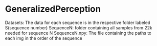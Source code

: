 # GeneralizedPerception
Datasets: The data for each sequence is in the respective folder labeled S(sequence number)
SequenceN: folder containing all samples from 22k needed for sequence N
SequenceN.npy: The file containing the paths to each img in the order of the sequence
